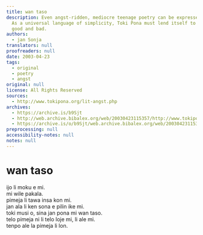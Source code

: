 ```yaml
---
title: wan taso
description: Even angst-ridden, mediocre teenage poetry can be expressed in Toki Pona.
  As a universal language of simplicity, Toki Pona must lend itself to every genre,
  good and bad.
authors:
  - jan Sonja
translators: null
proofreaders: null
date: 2003-04-23
tags:
  - original
  - poetry
  - angst
original: null
license: All Rights Reserved
sources:
  - http://www.tokipona.org/lit-angst.php
archives:
  - https://archive.is/b9Sjt
  - http://web.archive.bibalex.org/web/20030423115357/http://www.tokipona.org/lit-angst.php
  - https://archive.is/o/b9Sjt/web.archive.bibalex.org/web/20030423115357/http://www.tokipona.org/kalama/wantaso.mp3
preprocessing: null
accessibility-notes: null
notes: null
---
```


# wan taso

ijo li moku e mi.  \
mi wile pakala.  \
pimeja li tawa insa kon mi.  \
jan ala li ken sona e pilin ike mi.  \
toki musi o, sina jan pona mi wan taso.  \
telo pimeja ni li telo loje mi, li ale mi.  \
tenpo ale la pimeja li lon.

<!-- 

# Alone

I am devoured.  \
I must destroy.  \
Darkness fills my soul.  \
No one can understand my suffering.  \
O poetry! My only friend.  \
This ink is my blood, is my life.  \
And Darkness shall reign forevermore.

-->
